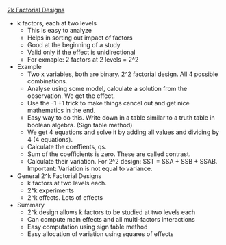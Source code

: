 [2k Factorial Designs](https://www.cse.wustl.edu/~jain/cse567-17/k_172kd.htm)
* k factors, each at two levels
	- This is easy to analyze
	- Helps in sorting out impact of factors
	- Good at the beginning of a study
	- Valid only if the effect is unidirectional
	- For exmaple: 2 factors at 2 levels = 2^2
* Example
	- Two x variables, both are binary. 2^2 factorial design. All 4 possible combinations.
	- Analyse using some model, calculate a solution from the observation. We get the effect.
	- Use the -1 +1 trick to make things cancel out and get nice mathematics in the end.
	- Easy way to do this. Write down in a table similar to a truth table in boolean algebra. (Sign table method)
	- We get 4 equations and solve it by adding all values and dividing by 4 (4 equations).
	- Calculate the coeffients, qs.
	- Sum of the coefficients is zero. These are called contrast.
	- Calculate their variation. For 2^2 design: SST = SSA + SSB + SSAB. Important: Variation is not equal to variance.
* General 2^k Factorial Designs
	- k factors at two levels each.
	- 2^k experiments
	- 2^k effects. Lots of effects
* Summary
	- 2^k design allows k factors to be studied at two levels each
	- Can compute main effects and all multi-factors interactions
	- Easy computation using sign table method
	- Easy allocation of variation using squares of effects
